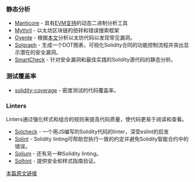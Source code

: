 ### 静态分析

- [Manticore](https://github.com/trailofbits/manticore) - 具有[EVM支持](https://asciinema.org/a/haJU2cl0R0Q3jB9wd733LVosL)的动态二进制分析工具
- [Mythril](https://github.com/b-mueller/mythril/) - 以太坊区块链的扭转和错误搜索框架
- [Oyente](https://github.com/melonproject/oyente) - 根据[本文](http://www.comp.nus.edu.sg/~loiluu/papers/oyente.pdf)分析以太坊代码以发现常见漏洞。
- [Solgraph](https://github.com/raineorshine/solgraph) - 生成一个DOT图表，可视化Solidity合同的功能控制流程并突出显示潜在的安全漏洞。
- [SmartCheck](https://tool.smartdec.net/) - 针对安全漏洞和最佳实践的Solidity源代码的静态分析。

### 测试覆盖率

- [solidity-coverage](https://github.com/sc-forks/solidity-coverage)  - 密度测试的代码覆盖率。

### Linters

Linters通过强化样式和组合的规则来提高代码质量，使代码更易于阅读和查看。

- [Solcheck](https://github.com/federicobond/solcheck) - 一个用JS编写的Solidity代码的linter，深受eslint的启发
- [Solint](https://github.com/weifund/solint) - Solidity linting可帮助您执行一致的约定并避免Solidity智能合约中的错误。
- [Solium](https://github.com/duaraghav8/Solium) - 还有另一种Solidity linting。
- [Solhint](https://github.com/protofire/solhint) - 提供安全和样式指南验证。



[本篇原文链接](https://consensys.github.io/smart-contract-best-practices/security_tools/)